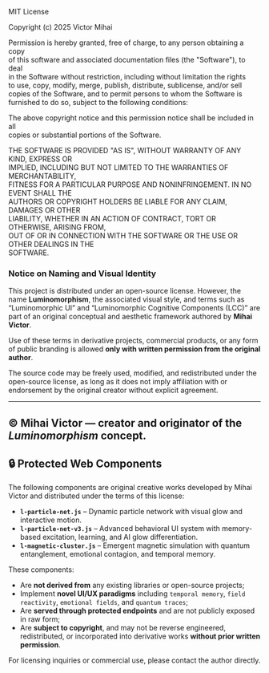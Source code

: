MIT License

Copyright (c) 2025 Victor Mihai

Permission is hereby granted, free of charge, to any person obtaining a copy  
of this software and associated documentation files (the "Software"), to deal  
in the Software without restriction, including without limitation the rights  
to use, copy, modify, merge, publish, distribute, sublicense, and/or sell  
copies of the Software, and to permit persons to whom the Software is  
furnished to do so, subject to the following conditions:

The above copyright notice and this permission notice shall be included in all  
copies or substantial portions of the Software.

THE SOFTWARE IS PROVIDED "AS IS", WITHOUT WARRANTY OF ANY KIND, EXPRESS OR  
IMPLIED, INCLUDING BUT NOT LIMITED TO THE WARRANTIES OF MERCHANTABILITY,  
FITNESS FOR A PARTICULAR PURPOSE AND NONINFRINGEMENT. IN NO EVENT SHALL THE  
AUTHORS OR COPYRIGHT HOLDERS BE LIABLE FOR ANY CLAIM, DAMAGES OR OTHER  
LIABILITY, WHETHER IN AN ACTION OF CONTRACT, TORT OR OTHERWISE, ARISING FROM,  
OUT OF OR IN CONNECTION WITH THE SOFTWARE OR THE USE OR OTHER DEALINGS IN THE  
SOFTWARE.

### Notice on Naming and Visual Identity

This project is distributed under an open-source license. However, the name **Luminomorphism**, the associated visual style, and terms such as “Luminomorphic UI” and “Luminomorphic Cognitive Components (LCC)” are part of an original conceptual and aesthetic framework authored by **Mihai Victor**.

Use of these terms in derivative projects, commercial products, or any form of public branding is allowed **only with written permission from the original author**.

The source code may be freely used, modified, and redistributed under the open-source license, as long as it does not imply affiliation with or endorsement by the original creator without explicit agreement.

---

© Mihai Victor — creator and originator of the *Luminomorphism* concept.
---

## 🔒 Protected Web Components

The following components are original creative works developed by Mihai Victor and distributed under the terms of this license:

- **`l-particle-net.js`** – Dynamic particle network with visual glow and interactive motion.
- **`l-particle-net-v3.js`** – Advanced behavioral UI system with memory-based excitation, learning, and AI glow differentiation.
- **`l-magnetic-cluster.js`** – Emergent magnetic simulation with quantum entanglement, emotional contagion, and temporal memory.

These components:
- Are **not derived from** any existing libraries or open-source projects;
- Implement **novel UI/UX paradigms** including `temporal memory`, `field reactivity`, `emotional fields`, and `quantum traces`;
- Are **served through protected endpoints** and are not publicly exposed in raw form;
- Are **subject to copyright**, and may not be reverse engineered, redistributed, or incorporated into derivative works **without prior written permission**.

For licensing inquiries or commercial use, please contact the author directly.